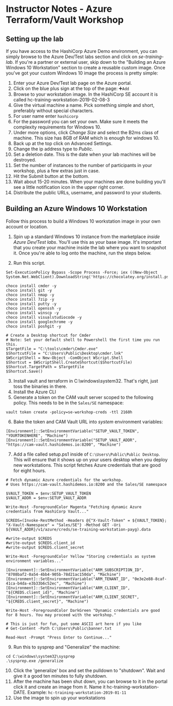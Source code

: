 # Instructor Notes - Azure Terraform/Vault Workshop

## Setting up the lab
If you have access to the HashiCorp Azure Demo environment, you can simply browse to the Azure Dev/Test labs section and click on *se-training-lab*. If you're a partner or external user, skip down to the "Building an Azure Windows 10 Workstation" section to create a reusable custom image. Once you've got your custom Windows 10 image the process is pretty simple:

1. Enter your Azure Dev/Test lab page on the Azure portal.
1. Click on the blue plus sign at the top of the page: ➕`Add`
1. Browse to your workstation image. In the HashiCorp SE account it is called hc-training-workstation-2019-02-08-3
1. Give the virtual machine a name. Pick something simple and short, preferably without special characters.
1. For user name enter `hashicorp`
1. For the password you can set your own. Make sure it meets the complexity requirements for Windows 10.
1. Under more options, click *Change Size* and select the B2ms class of machine. This size has 8GB of RAM which is enough for windows 10.
1. Back up at the top click on Advanced Settings.
1. Change the ip address type to *Public*.
1. Set a deletion date. This is the date when your lab machines will be destroyed.
1. Set the number of instances to the number of participants in your workshop, plus a few extras just in case.
1. Hit the Submit button at the bottom.
1. Wait about 15-20 minutes. When your machines are done building you'll see a little notification icon in the upper right corner.
1. Distribute the public URLs, username, and password to your students.

## Building an Azure Windows 10 Workstation
Follow this process to build a Windows 10 workstation image in your own account or location.

1. Spin up a standard Windows 10 instance from the marketplace *inside Azure Dev/Test labs*. You'll use this as your base image. It's important that you create your machine inside the lab where you want to snapshot it. Once you're able to log onto the machine, run the steps below.

2. Run this script.
```
Set-ExecutionPolicy Bypass -Scope Process -Force; iex ((New-Object System.Net.WebClient).DownloadString('https://chocolatey.org/install.ps1'))

choco install cmder -y
choco install git -y
choco install nmap -y
choco install 7zip -y
choco install putty -y
choco install openssh -y
choco install winscp -y
choco install visualstudiocode -y
choco install googlechrome -y
choco install poshgit -y

# Create a Desktop shortcut for Cmder
# Note: Set your default shell to Powershell the first time you run this.
$TargetFile = "C:\tools\cmder\Cmder.exe"
$ShortcutFile = "C:\Users\Public\Desktop\cmder.lnk"
$WScriptShell = New-Object -ComObject WScript.Shell
$Shortcut = $WScriptShell.CreateShortcut($ShortcutFile)
$Shortcut.TargetPath = $TargetFile
$Shortcut.Save()
```
3. Install vault and terraform in C:\windows\system32. That's right, just toss the binaries in there.
4. Install the Azure CLI
5. Generate a token on the CAM vault server scoped to the following policy. This needs to be in the `Sales/SE` namespace:
```
vault token create -policy=se-workshop-creds -ttl 2160h
```
6. Bake the token and CAM Vault URL into *system* environment variables:
```
[Environment]::SetEnvironmentVariable("SETUP_VAULT_TOKEN", "YOURTOKENHERE", "Machine")
[Environment]::SetEnvironmentVariable("SETUP_VAULT_ADDR", "https://cam-vault.hashidemos.io:8200", "Machine")
```
7. Add a file called setup.ps1 inside of `C:\Users\Public\Public Desktop`. This will ensure that it shows up on your users desktop when you deploy new workstations. This script fetches Azure credentials that are good for eight hours.

```
# Fetch dynamic Azure credentials for the workshop.
# Uses https://cam-vault.hashidemos.io:8200 and the Sales/SE namespace

$VAULT_TOKEN = $env:SETUP_VAULT_TOKEN 
$VAULT_ADDR = $env:SETUP_VAULT_ADDR

Write-Host -ForegroundColor Magenta "Fetching dynamic Azure credentials from HashiCorp Vault..."

$CREDS=(Invoke-RestMethod -Headers @{"X-Vault-Token" = ${VAULT_TOKEN}; "X-Vault-Namespace" = "Sales/SE"} -Method GET -Uri ${VAULT_ADDR}/v1/azure/creds/se-training-workstation-payg).data

#write-output $CREDS
#write-output $CREDS.client_id
#write-output $CREDS.client_secret

Write-Host -ForegroundColor Yellow "Storing credentials as system environment variables..."

[Environment]::SetEnvironmentVariable("ARM_SUBSCRIPTION_ID", "8708baf2-0a54-4bb4-905b-78d21ac150da", "Machine")
[Environment]::SetEnvironmentVariable("ARM_TENANT_ID", "0e3e2e88-8caf-41ca-b4da-e3b33b6c52ec", "Machine")
[Environment]::SetEnvironmentVariable("ARM_CLIENT_ID", "${CREDS.client_id}", "Machine")
[Environment]::SetEnvironmentVariable("ARM_CLIENT_SECRET", "${CREDS.client_secret}", "Machine")

Write-Host -ForegroundColor DarkGreen "Dynamic credentials are good for 8 hours. You may proceed with the workshop."

# This is just for fun, put some ASCII art here if you like
# Get-Content -Path C:\Users\Public\banner.txt

Read-Host -Prompt "Press Enter to Continue..."
```

9.  Run this to sysprep and "Generalize" the machine:

```
cd C:\windows\system32\sysprep
.\sysprep.exe /generalize
```

10.  Click the 'generalize' box and set the pulldown to "shutdown". Wait and give it a good ten minutes to fully shutdown.
11.  After the machine has been shut down, you can browse to it in the portal click it and create an image from it. Name it hc-training-workstation-DATE.  Example:  `hc-training-workstation-2019-01-11`
12. Use the image to spin up your workstations

